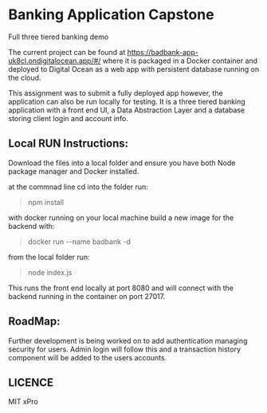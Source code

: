 # Banking Application Capstone
Full three tiered banking demo

The current project can be found at https://badbank-app-uk8cl.ondigitalocean.app/#/ where it is packaged in a Docker container 
and deployed to Digital Ocean as a web app with persistent database running on the cloud. 

This assignment was to submit a fully deployed app however, the application can also be run locally for testing.
It is a three tiered banking application with a front end UI, a Data Abstraction Layer and a database storing client login and account info.

## Local RUN Instructions:
Download the files into a local folder and ensure you have both Node package manager and Docker installed.

at the commnad line cd into the folder run:
  > npm install

with docker running on your local machine build a new image for the backend with:
  >docker run --name badbank -d

from the local folder run:
  > node index.js

This runs the front end locally at port 8080 and will connect with the backend running in the container on port 27017.

## RoadMap: 
Further development is being worked on to add authentication managing security for users. Admin login will follow this and 
a transaction history component will be added to the users accounts. 

## LICENCE
MIT xPro
